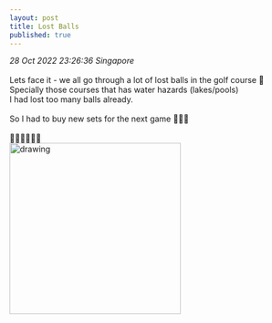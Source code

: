 ```yaml
---
layout: post
title: Lost Balls
published: true
---
```

_28 Oct 2022 23:26:36 Singapore_
<br>
<br>
Lets face it - we all go through a lot of lost balls in the golf course 😬
<br>
Specially those courses that has water hazards (lakes/pools)
<br>
I had lost too many balls already. 
<br>
<br>
So I had to buy new sets for the next game 🤦🏻‍♀️ 
<br>
<br>
🏌🏻🏌🏻🏌🏻
<br>
<img src="https://drive.google.com/uc?export=view&id=1UABw7bfmMeNydS9yL84YjFyBy7zNlB-U" alt="drawing" width="300"/>
